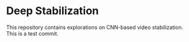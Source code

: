 # Deep Stabilization

This repository contains explorations on CNN-based video stabilization.
This is a test commit.
